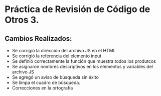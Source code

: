 # Práctica de Revisión de Código de Otros 3.

## Cambios Realizados:

* Se corrigió la dirección del archivo JS en el HTML
* Se corrigió la referencia del elemento input
* Se definió correctamente la función que muestra todos los produtcos
* Se asignaron nombres descriptivos en los elementos y variables del archivo JS
* Se agregó un aviso de búsqueda sin éxito
* Se limpa el cuadro de búsqueda.
* Correcciones en la ortografía